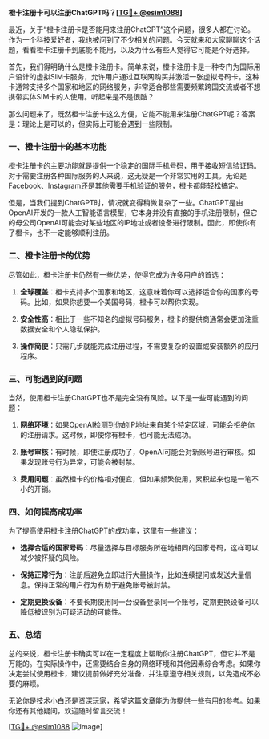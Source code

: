 **橙卡注册卡可以注册ChatGPT吗？[[TG💪+ @esim1088](https://t.me/s/esim1088)]**

最近，关于“橙卡注册卡是否能用来注册ChatGPT”这个问题，很多人都在讨论。作为一个科技爱好者，我也被问到了不少相关的问题。今天就来和大家聊聊这个话题，看看橙卡注册卡到底能不能用，以及为什么有些人觉得它可能是个好选择。

首先，我们得明确什么是橙卡注册卡。简单来说，橙卡注册卡是一种专门为国际用户设计的虚拟SIM卡服务，允许用户通过互联网购买并激活一张虚拟号码卡。这种卡通常支持多个国家和地区的网络服务，非常适合那些需要频繁跨国交流或者不想携带实体SIM卡的人使用。听起来是不是很酷？

那么问题来了，既然橙卡注册卡这么方便，它能不能用来注册ChatGPT呢？答案是：理论上是可以的，但实际上可能会遇到一些限制。

### 一、橙卡注册卡的基本功能

橙卡注册卡的主要功能就是提供一个稳定的国际手机号码，用于接收短信验证码。对于需要注册各种国际服务的人来说，这无疑是一个非常实用的工具。无论是Facebook、Instagram还是其他需要手机验证的服务，橙卡都能轻松搞定。

但是，当我们提到ChatGPT时，情况就变得稍微复杂了一些。ChatGPT是由OpenAI开发的一款人工智能语言模型，它本身并没有直接的手机注册限制，但它的母公司OpenAI可能会对某些地区的IP地址或者设备进行限制。因此，即使你有了橙卡，也不一定能够顺利注册。

### 二、橙卡注册卡的优势

尽管如此，橙卡注册卡仍然有一些优势，使得它成为许多用户的首选：

1. **全球覆盖**：橙卡支持多个国家和地区，这意味着你可以选择适合你的国家的号码。比如，如果你想要一个美国号码，橙卡可以帮你实现。
   
2. **安全性高**：相比于一些不知名的虚拟号码服务，橙卡的提供商通常会更加注重数据安全和个人隐私保护。

3. **操作简便**：只需几步就能完成注册过程，不需要复杂的设置或安装额外的应用程序。

### 三、可能遇到的问题

当然，使用橙卡注册ChatGPT也不是完全没有风险。以下是一些可能遇到的问题：

1. **网络环境**：如果OpenAI检测到你的IP地址来自某个特定区域，可能会拒绝你的注册请求。这时候，即使你有橙卡，也可能无法成功。

2. **账号审核**：有时候，即使注册成功了，OpenAI可能会对新账号进行审核。如果发现账号行为异常，可能会被封禁。

3. **费用问题**：虽然橙卡的价格相对便宜，但如果频繁使用，累积起来也是一笔不小的开销。

### 四、如何提高成功率

为了提高使用橙卡注册ChatGPT的成功率，这里有一些建议：

- **选择合适的国家号码**：尽量选择与目标服务所在地相同的国家号码，这样可以减少被怀疑的风险。

- **保持正常行为**：注册后避免立即进行大量操作，比如连续提问或发送大量信息。保持正常的用户行为有助于避免账号被封禁。

- **定期更换设备**：不要长期使用同一台设备登录同一个账号，定期更换设备可以降低被识别为可疑活动的可能性。

### 五、总结

总的来说，橙卡注册卡确实可以在一定程度上帮助你注册ChatGPT，但它并不是万能的。在实际操作中，还需要结合自身的网络环境和其他因素综合考虑。如果你决定尝试使用橙卡，建议提前做好充分准备，并注意遵守相关规则，以免造成不必要的麻烦。

无论你是技术小白还是资深玩家，希望这篇文章能为你提供一些有用的参考。如果你还有其他疑问，欢迎随时留言交流！

[[TG💪+ @esim1088](https://t.me/s/esim1088) ![Image](https://i.postimg.cc/4NQfJmqS/Snipaste-2025-05-13-00-14-12.png)]